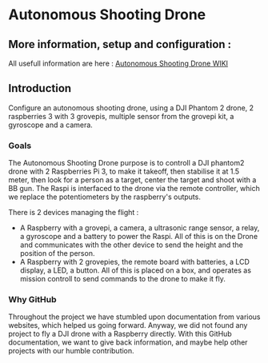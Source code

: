 # Autonomous Shooting Drone
## More information, setup and configuration :
All usefull information are here : [Autonomous Shooting Drone WIKI](https://github.com/mariusweiler/Autonomous-Shooting-Drone/wiki)

## Introduction
Configure an autonomous shooting drone, using a DJI Phantom 2 drone, 2 raspberries 3 with 3 grovepis, multiple sensor from the grovepi kit, a gyroscope and a camera.

### Goals
The Autonomous Shooting Drone purpose is to controll a DJI phantom2 drone with 2 Raspberries Pi 3, to make it takeoff, then stabilise it at 1.5 meter, then look for a person as a target, center the target and shoot with a BB gun. The Raspi is interfaced to the drone via the remote controller, which we replace the potentiometers by the raspberry's outputs.

There is 2 devices managing the flight :
- A Raspberry with a grovepi, a camera, a ultrasonic range sensor, a relay, a gyroscope and a battery to power the Raspi. All of this is on the Drone and communicates with the other device to send the height and the position of the person.
- A Raspberry with 2 grovepies, the remote board with batteries, a LCD display, a LED, a button. All of this is placed on a box, and operates as mission controll to send commands to the drone to make it fly.

### Why GitHub
Throughout the project we have stumbled upon documentation from various websites, which helped us going forward. Anyway, we did not found any project to fly a DJI drone with a Raspberry directly. With this GitHub documentation, we want to give back information, and maybe help other projects with our humble contribution.
